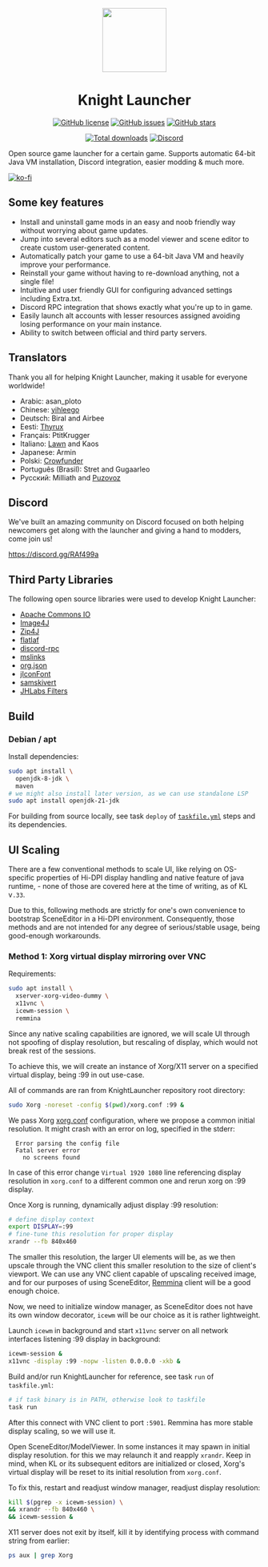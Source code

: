 <p align="center">
    <img src="https://github.com/lucasluqui/KnightLauncher/blob/main/assets/img/icon-128.png?raw=true" height="128">
</p>
<h1 align="center">Knight Launcher</h1>
<p align="center">
    <a href="https://github.com/lucasluqui/KnightLauncher/blob/main/LICENSE"><img alt="GitHub license" src="https://img.shields.io/github/license/lucasluqui/KnightLauncher?style=flat-square"></a>
    <a href="https://github.com/lucasluqui/KnightLauncher/issues"><img alt="GitHub issues" src="https://img.shields.io/github/issues/lucasluqui/KnightLauncher?style=flat-square"></a>
    <a href="https://github.com/lucasluqui/KnightLauncher/stargazers"><img alt="GitHub stars" src="https://img.shields.io/github/stars/lucasluqui/KnightLauncher?style=flat-square"></a>
</p>
<p align="center">
    <a href="https://GitHub.com/lucasluqui/KnightLauncher/releases/"><img alt="Total downloads" src="https://img.shields.io/github/downloads/lucasluqui/KnightLauncher/total.svg"></a>
    <a href="https://discord.gg/RAf499a"><img alt="Discord" src="https://img.shields.io/discord/653349356459786240" target="_blank"></a>
</p>

Open source game launcher for a certain game. Supports automatic 64-bit Java VM installation, Discord integration, easier modding & much more.

[![ko-fi](https://www.ko-fi.com/img/githubbutton_sm.svg)](https://ko-fi.com/W4W11S2JU)
## Some key features
* Install and uninstall game mods in an easy and noob friendly way without worrying about game updates.
* Jump into several editors such as a model viewer and scene editor to create custom user-generated content.
* Automatically patch your game to use a 64-bit Java VM and heavily improve your performance.
* Reinstall your game without having to re-download anything, not a single file!
* Intuitive and user friendly GUI for configuring advanced settings including Extra.txt.
* Discord RPC integration that shows exactly what you're up to in game.
* Easily launch alt accounts with lesser resources assigned avoiding losing performance on your main instance.
* Ability to switch between official and third party servers.

## Translators
Thank you all for helping Knight Launcher, making it usable for everyone worldwide!
* Arabic: asan_ploto
* Chinese: [yihleego](https://github.com/yihleego)
* Deutsch: Biral and Airbee
* Eesti: [Thyrux](https://github.com/Thyrux)
* Français: PtitKrugger
* Italiano: [Lawn](https://github.com/Foyylaroni) and Kaos
* Japanese: Armin
* Polski: [Crowfunder](https://github.com/Crowfunder)
* Português (Brasil): Stret and Gugaarleo
* Русский: Milliath and [Puzovoz](https://github.com/Puzovoz)

## Discord
We've built an amazing community on Discord focused on both helping newcomers get along with the launcher and giving a hand to modders, come join us!

https://discord.gg/RAf499a

## Third Party Libraries
The following open source libraries were used to develop Knight Launcher:

- [Apache Commons IO](https://github.com/apache/commons-io)
- [Image4J](https://github.com/imcdonagh/image4j)
- [Zip4J](https://github.com/srikanth-lingala/zip4j)
- [flatlaf](https://github.com/JFormDesigner/FlatLaf)
- [discord-rpc](https://github.com/Vatuu/discord-rpc)
- [mslinks](https://github.com/DmitriiShamrikov/mslinks)
- [org.json](https://github.com/eskatos/org.json-java)
- [jIconFont](https://github.com/jIconFont)
- [samskivert](https://github.com/samskivert/samskivert)
- [JHLabs Filters](http://www.jhlabs.com/)

## Build

### Debian / apt

Install dependencies:

```sh
sudo apt install \
  openjdk-8-jdk \
  maven
# we might also install later version, as we can use standalone LSP
sudo apt install openjdk-21-jdk
```

For building from source locally, see task `deploy` of [`taskfile.yml`](./taskfile.yml) steps and its dependencies.


## UI Scaling

There are a few conventional methods to scale UI, like relying on OS-specific properties of Hi-DPI display handling and native feature of java runtime, - none of those are covered here at the time of writing, as of KL v`.33`.

Due to this, following methods are strictly for one's own convenience to bootstrap SceneEditor in a Hi-DPI environment. Consequently, those methods and are not intended for any degree of serious/stable usage, being good-enough workarounds.

### Method 1: Xorg virtual display mirroring over VNC

Requirements:

```sh
sudo apt install \
  xserver-xorg-video-dummy \
  x11vnc \
  icewm-session \
  remmina
```

Since any native scaling capabilities are ignored, we will scale UI through not spoofing of display resolution, but rescaling of display, which would not break rest of the sessions.

To achieve this, we will create an instance of Xorg/X11 server on a specified virtual display, being :99 in out use-case.

All of commands are ran from KnightLauncher repository root directory:

```sh
sudo Xorg -noreset -config $(pwd)/xorg.conf :99 &
```

We pass Xorg [xorg.conf](./xorg.cong) configuration, where we propose a common initial resolution. It might crash with an error on log, specified in the stderr:

```log
  Error parsing the config file
  Fatal server error
    no screens found
```

In case of this error change `Virtual 1920 1080` line referencing display resolution in `xorg.conf` to a different common one and rerun xorg on :99 display.

Once Xorg is running, dynamically adjust display :99 resolution:

```sh
# define display context
export DISPLAY=:99
# fine-tune this resolution for proper display
xrandr --fb 840x460
```

The smaller this resolution, the larger UI elements will be, as we then upscale through the VNC client this smaller resolution to the size of client's viewport. We can use any VNC client capable of upscaling received image, and for our purposes of using SceneEditor, [Remmina]() client will be a good enough choice.

Now, we need to initialize window manager, as SceneEditor does not have its own window decorator, `icewm` will be our choice as it is rather lightweight.

Launch `icewm` in background and start `x11vnc` server on all network interfaces listening :99 display in background:

```sh
icewm-session &
x11vnc -display :99 -nopw -listen 0.0.0.0 -xkb &
```

Build and/or run KnightLauncher for reference, see task `run` of `taskfile.yml`:

```sh
# if task binary is in PATH, otherwise look to taskfile
task run
```

After this connect with VNC client to port `:5901`. Remmina has more stable display scaling, so we will use it.

Open SceneEditor/ModelViewer. In some instances it may spawn in initial display resolution. for this we may relaunch it and reapply `xrandr`. Keep in mind, when KL or its subsequent editors are initialized or closed, Xorg's virtual display will be reset to its initial resolution from `xorg.conf`.

To fix this, restart and readjust window manager, readjust display resolution:

```sh
kill $(pgrep -x icewm-session) \
&& xrandr --fb 840x460 \
&& icewm-session &
```

X11 server does not exit by itself, kill it by identifying process with command string from earlier:

```sh
ps aux | grep Xorg
```
